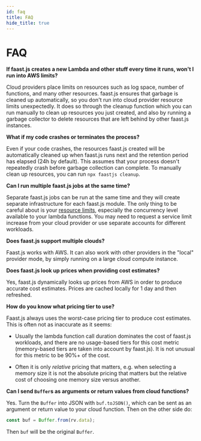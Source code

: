 ```yaml
---
id: faq
title: FAQ
hide_title: true
---
```


# FAQ

**If faast.js creates a new Lambda and other stuff every time it runs, won't I run into AWS limits?**

Cloud providers place limits on resources such as log space, number of functions, and many other resources. faast.js ensures that garbage is cleaned up automatically, so you don't run into cloud provider resource limits unexpectedly. It does so through the cleanup function which you can run manually to clean up resources you just created, and also by running a garbage collector to delete resources that are left behind by other faast.js instances.

**What if my code crashes or terminates the process?**

Even if your code crashes, the resources faast.js created will be automatically cleaned up when faast.js runs next and the retention period has elapsed (24h by default). This assumes that your process doesn't repeatedly crash before garbage collection can complete. To manually clean up resources, you can run `npx faastjs cleanup`.

**Can I run multiple faast.js jobs at the same time?**

Separate faast.js jobs can be run at the same time and they will create separate infrastructure for each faast.js module. The only thing to be careful about is your [resource limits](https://docs.aws.amazon.com/lambda/latest/dg/limits.html), especially the concurrency level available to your lambda functions. You may need to request a service limit increase from your cloud provider or use separate accounts for different workloads.

**Does faast.js support multiple clouds?**

Faast.js works with AWS. It can also work with other providers in the "local" provider mode, by simply running on a large cloud compute instance.

**Does faast.js look up prices when providing cost estimates?**

Yes, faast.js dynamically looks up prices from AWS in order to produce accurate cost estimates. Prices are cached locally for 1 day and then refreshed.

**How do you know what pricing tier to use?**

Faast.js always uses the worst-case pricing tier to produce cost estimates. This is often not as inaccurate as it seems:

-   Usually the lambda function call duration dominates the cost of faast.js workloads, and there are no usage-based tiers for this cost metric (memory-based tiers are taken into account by faast.js). It is not unusual for this metric to be 90%+ of the cost.

-   Often it is only _relative_ pricing that matters, e.g. when selecting a memory size it is not the absolute pricing that matters but the relative cost of choosing one memory size versus another.

**Can I send `Buffer`s as arguments or return values from cloud functions?**

Yes. Turn the `Buffer` into JSON with `buf.toJSON()`, which can be sent as an argument or return value to your cloud function. Then on the other side do:

```typescript
const buf = Buffer.from(rv.data);
```

Then `buf` will be the original `Buffer`.
